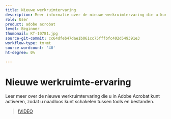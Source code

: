 ```yaml
---
title: Nieuwe werkruimtervaring
description: Meer informatie over de nieuwe werkruimtervaring die u kunt activeren in Acrobat
role: User
product: adobe acrobat
level: Beginner
thumbnail: KT-10781.jpg
source-git-commit: cc64dfeb47dae1b061cc75fffbfc402d549391e3
workflow-type: tm+mt
source-wordcount: '40'
ht-degree: 0%

---
```


# Nieuwe werkruimte-ervaring

Leer meer over de nieuwe werkruimtervaring die u in Adobe Acrobat kunt activeren, zodat u naadloos kunt schakelen tussen tools en bestanden.

>[!VIDEO](https://video.tv.adobe.com/v/345949?hidetitle=true)
